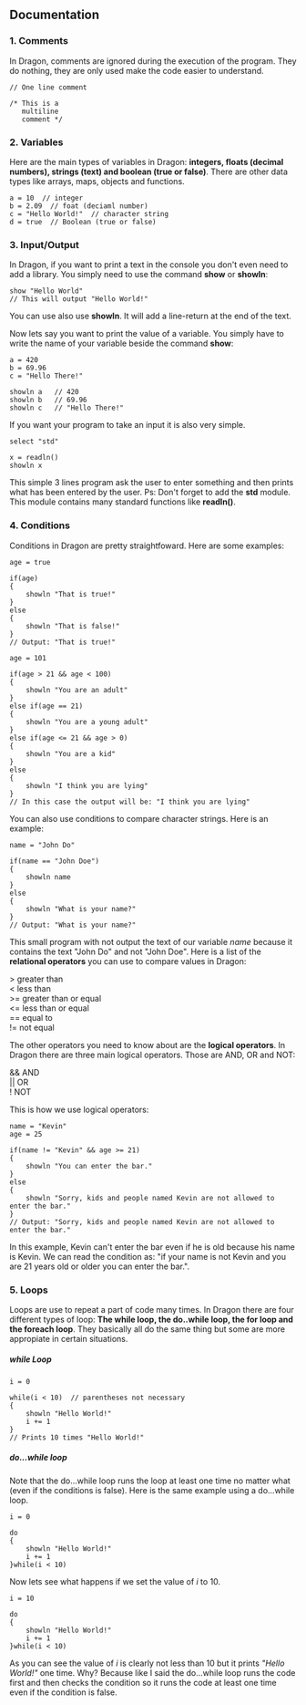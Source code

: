 

## Documentation

### 1. Comments
In Dragon, comments are ignored during the execution of the program. They do nothing, they are only used make the code easier to understand.
```
// One line comment

/* This is a 
   multiline
   comment */
```


### 2. Variables
Here are the main types of variables in Dragon: **integers, floats (decimal numbers), strings (text) and boolean (true or false)**.
There are other data types like arrays, maps, objects and functions.
```
a = 10  // integer
b = 2.09  // foat (deciaml number)
c = "Hello World!"  // character string
d = true  // Boolean (true or false)
```


### 3. Input/Output

In Dragon, if you want to print a text in the console you don't even need to add a library. You simply need to use the command __show__ or __showln__:
```
show "Hello World"
// This will output "Hello World!"
```
You can use also use __showln__. It will add a line-return at the end of the text.

Now lets say you want to print the value of a variable. You simply have to write the name of your variable beside the command __show__:
```
a = 420
b = 69.96
c = "Hello There!"

showln a   // 420
showln b   // 69.96
showln c   // "Hello There!"
```

If you want your program to take an input it is also very simple.
```
select "std"

x = readln()
showln x
```
This simple 3 lines program ask the user to enter something and then prints what has been entered by the user.
Ps: Don't forget to add the __std__ module. This module contains many standard functions like __readln()__.


### 4. Conditions

Conditions in Dragon are pretty straightfoward. Here are some examples:
```
age = true

if(age)
{
    showln "That is true!"
} 
else
{
    showln "That is false!"
}
// Output: "That is true!"
```

```
age = 101

if(age > 21 && age < 100)
{
    showln "You are an adult"
} 
else if(age == 21)
{
    showln "You are a young adult"
}
else if(age <= 21 && age > 0)
{
    showln "You are a kid"
}
else
{
    showln "I think you are lying"
}
// In this case the output will be: "I think you are lying"
```

You can also use conditions to compare character strings. Here is an example:
```
name = "John Do"

if(name == "John Doe")
{
    showln name
}
else
{
    showln "What is your name?"
}
// Output: "What is your name?"
```
This small program with not output the text of our variable _name_ because it contains the text "John Do" and not "John Doe".
Here is a list of the **relational operators** you can use to compare values in Dragon:

&gt; greater than  
&lt; less than  
&gt;= greater than or equal  
&lt;= less than or equal  
== equal to  
!= not equal  

The other operators you need to know about are the **logical operators**. In Dragon there are three main logical operators. Those are AND, OR and NOT:

&& AND  
|| OR  
!  NOT  

This is how we use logical operators:
```
name = "Kevin"
age = 25

if(name != "Kevin" && age >= 21)
{
    showln "You can enter the bar."
}
else
{
    showln "Sorry, kids and people named Kevin are not allowed to enter the bar."
}
// Output: "Sorry, kids and people named Kevin are not allowed to enter the bar."
```
In this example, Kevin can't enter the bar even if he is old because his name is Kevin.
We can read the condition as: "if your name is not Kevin and you are 21 years old or older you can enter the bar.".  

### 5. Loops
Loops are use to repeat a part of code many times. In Dragon there are four different types of loop: **The while loop, the do..while loop, the for loop and the foreach loop**. They basically all do the same thing but some are more appropiate in certain situations.

##### while Loop
```
i = 0

while(i < 10)  // parentheses not necessary
{
    showln "Hello World!"
    i += 1
}
// Prints 10 times "Hello World!"
```

##### do...while loop
Note that the do...while loop runs the loop at least one time no matter what (even if the conditions is false). Here is the same example using a do...while loop. 
```
i = 0

do
{
    showln "Hello World!"
    i += 1
}while(i < 10)
```
Now lets see what happens if we set the value of *i* to 10.
```
i = 10

do
{
    showln "Hello World!"
    i += 1
}while(i < 10)
```
As you can see the value of *i* is clearly not less than 10 but it prints *"Hello World!"* one time. Why? Because like I said the do...while loop runs the code first and then checks the condition so it runs the code at least one time even if the condition is false.
